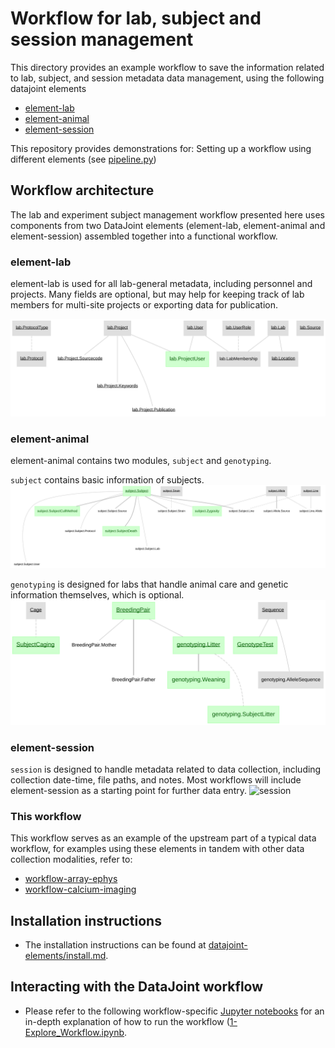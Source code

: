 # Workflow for lab, subject and session management

This directory provides an example workflow to save the information related to lab, subject, and session metadata data management, using the following datajoint elements
+ [element-lab](https://github.com/datajoint/element-lab)
+ [element-animal](https://github.com/datajoint/element-animal)
+ [element-session](https://github.com/datajoint/element-session)

This repository provides demonstrations for:
Setting up a workflow using different elements (see [pipeline.py](workflow_session/pipeline.py))

## Workflow architecture
The lab and experiment subject management workflow presented here uses components from two DataJoint elements (element-lab, element-animal and element-session) assembled together into a functional workflow.

### element-lab

element-lab is used for all lab-general metadata, including personnel and projects. Many fields are optional, but may help for keeping track of lab members for multi-site projects or exporting data for publication.

![lab](images/lab_diagram.svg)

### element-animal

element-animal contains two modules, `subject` and `genotyping`.

`subject` contains basic information of subjects.
![subject](images/subject_diagram.svg)

`genotyping` is designed for labs that handle animal care and genetic information themselves, which is optional.
![genotyping](images/genotyping_diagram.svg)

### element-session
`session` is designed to handle metadata related to data collection, including collection date-time, file paths, and notes. Most workflows will include element-session as a starting point for further data entry.
![session](images/session_diagram.png)

### This workflow
This workflow serves as an example of the upstream part of a typical data workflow, for examples using these elements in tandem with other data collection modalities, refer to:

+ [workflow-array-ephys](https://github.com/datajoint/workflow-array-ephys)
+ [workflow-calcium-imaging](https://github.com/datajoint/workflow-calcium-imaging)


## Installation instructions

+ The installation instructions can be found at [datajoint-elements/install.md](
     https://github.com/datajoint/datajoint-elements/blob/main/install.md).

## Interacting with the DataJoint workflow

+ Please refer to the following workflow-specific
[Jupyter notebooks](/notebooks) for an in-depth explanation of how to run the
workflow ([1-Explore_Workflow.ipynb](notebooks/1_Explore_Workflow.ipynb).
